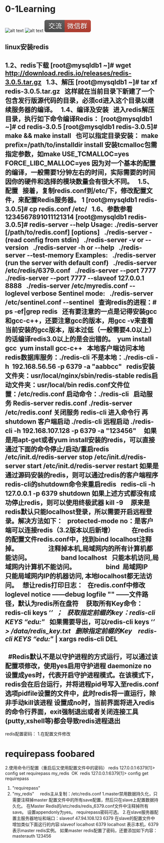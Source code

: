 # 0-1Learning

![alt text](../../static/common/svg/luoxiaosheng.svg "公众号")
![alt text](../../static/common/svg/luoxiaosheng_learning.svg "学习")
![alt text](../../static/common/svg/luoxiaosheng_wechat.svg "微信")


## linux安装redis 


1.2、redis下载
[root@mysqldb1 ~]# wget http://download.redis.io/releases/redis-3.0.5.tar.gz
 
1.3、解压
[root@mysqldb1 ~]# tar xf redis-3.0.5.tar.gz
 
这样就在当前目录下新建了一个包含发行版源代码的目录，必须cd进入这个目录以继续服务器的编译。
 
1.4、编译及安装
 
进入redis解压目录，执行如下命令编译Redis：
[root@mysqldb1 ~]# cd redis-3.0.5 
[root@mysqldb1 redis-3.0.5]# make && make install
 
也可以指定目录安装：
make prefix=/path/to/installdir install
安装tcmalloc包需指定参数，如make USE_TCMALLOC=yes FORCE_LIBC_MALLOC=yes
因为对一个基本的配置的编译，一般需要1分钟左右的时间，实际需要的时间因你的硬件和选择的模块数量会有很大不同。
 
1.5、配置
 
接着，复制redis.conf到/etc/下，修改配置文件，来配置Redis服务器。
1 [root@mysqldb1 redis-3.0.5]# cp redis.conf /etc/
 
1.6、参数参看
1234567891011121314 [root@mysqldb1 redis-3.0.5]# redis-server --help 
Usage: ./redis-server [/path/to/redis.conf] [options] 
  ./redis-server - (read config from stdin) 
  ./redis-server -v or --version 
  ./redis-server -h or --help 
  ./redis-server --test-memory <megabytes> 
Examples: 
  ./redis-server (run the server with default conf) 
  ./redis-server /etc/redis/6379.conf 
  ./redis-server --port 7777 
  ./redis-server --port 7777 --slaveof 127.0.0.1 8888 
  ./redis-server /etc/myredis.conf --loglevel verbose 
Sentinel mode: 
  ./redis-server /etc/sentinel.conf --sentinel
 
查询redis的进程：# ps -ef|grep redis
 
还有要注意的一点是记得安装gcc和gcc-c++，还要注意gcc的版本，用gcc -v来查看当前安装的gcc版本，版本过低（一般需要4.0以上）的话编译redis3.0以上的是会出错的。
 yum install gcc
 yum install gcc-c++
 
本地客户端访问本地redis数据库服务：./redis-cli
不是本地：./redis-cli -h  192.168.56.56 -p 6379 -a "aabbcc"
 
redis安装文件夹：usr/local/nginx/sbin/redis-stable
redis启动文件夹：usr/local/bin
redis.conf文件位置：/etc/redis.conf
启动命令：./redis-cli
 
启动服务
Redis-server redis.conf
./redis-server /etc/redis.conf
关闭服务
redis-cli 进入命令行 再shutdown
客户端启动
./redis-cli
远程启动
./redis-cli -h 192.168.107.128 -p 6379 -a "123456"
 
 
如果是用apt-get或者yum install安装的redis，可以直接通过下面的命令停止/启动/重启redis
 
/etc/init.d/redis-server stop
/etc/init.d/redis-server start
/etc/init.d/redis-server restart
如果是通过源码安装的redis，则可以通过redis的客户端程序redis-cli的shutdown命令来重启redis
 
redis-cli -h 127.0.0.1 -p 6379 shutdown
如果上述方式都没有成功停止redis，则可以使用终极武器 kill -9
 
 
原来是redis默认只能localhost登录，所以需要开启远程登录。解决方法如下：
 
protected-mode no：是客户端可以连接redis（3.2版本以后新增）
 
　　在redis的配置文件redis.conf中，找到bind localhost注释掉。
 
　　　　注释掉本机,局域网内的所有计算机都能访问。
 
　　　　band localhost   只能本机访问,局域网内计算机不能访问。
 
　　　　bind  局域网IP    只能局域网内IP的机器访问, 本地localhost都无法访问。
 
想让redis打印日志：
  在redis.conf中修改
loglevel notice ——debug
logfile "" ——文件路径，默认为redis所在盘符
 
 
获取所有Key命令：redis-cli keys ‘*’  ；
 
获取指定前缀的key：redis-cli KEYS “edu:*”
 
如果需要导出，可以redis-cli keys ‘*’ > /data/redis_key.txt
 
删除指定前缀的Key    redis-cli KEYS “edu:*” | xargs redis-cli DEL
------------------------------------------------------------------------------------
 
#Redis默认不是以守护进程的方式运行，可以通过该配置项修改，使用yes启用守护进程
daemonize no
 
设置成yes时，代表开启守护进程模式。在该模式下，redis会在后台运行，并将进程pid号写入至redis.conf选项pidfile设置的文件中，此时redis将一直运行，除非手动kill该进程
设置成no时，当前界面将进入redis的命令行界面，exit强制退出或者关闭连接工具(putty,xshell等)都会导致redis进程退出
 
--------------------------------------------------------------------------------
redis配置密码：
1.在配置文件修改
# requirepass foobared
2.使用命令行配置（重启后又使用配置文件中的密码）
redis 127.0.0.1:6379[1]> config set requirepass my_redis  
OK  
redis 127.0.0.1:6379[1]> config get requirepass  
1) "requirepass"  
2) "my_redis" 
 
 
redis主从复制：/etc/redis.conf
1.master禁用数据持久化，只需要注释掉master 配置文件中的所有save配置，然后只在slave上配置数据持久化。
在Master Redis的/etc/redis/redis_6379.conf文件中注释掉所有save。 
设置appendonly为yes。 
requirepass密码可选。
2.在slave服务器配置主服务器地址和端口：slaveof 47.94.108.123 6379
在slave的配置文件中增加类似下面这行的内容:slaveof localhost 6379
localhost 表示本机，6379表示master redis实例。
如果master redis配置了密码，还要添加如下内容：
masterauth 123456
